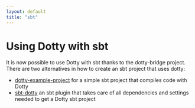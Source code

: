 ```yaml
---
layout: default
title: "sbt"
---
```


Using Dotty with sbt
====================
It is now possible to use Dotty with sbt thanks to the dotty-bridge project.
There are two alternatives in how to create an sbt project that uses dotty:

* [dotty-example-project](https://github.com/smarter/dotty-example-project)
  for a simple sbt project that compiles code with Dotty
* [sbt-dotty](https://github.com/felixmulder/sbt-dotty) an sbt plugin that
  takes care of all dependencies and settings needed to get a Dotty sbt project
